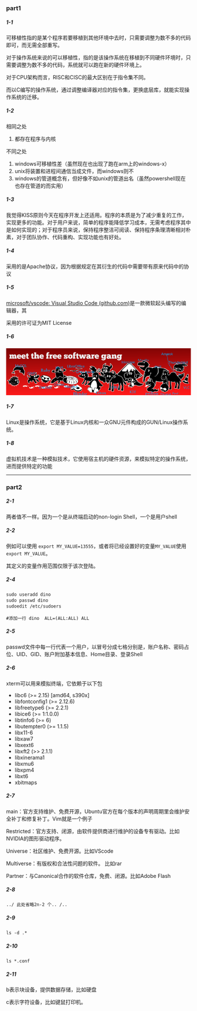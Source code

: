 ### part1

##### 1-1

可移植性指的是某个程序若要移植到其他环境中去时，只需要调整为数不多的代码即可，而无需全部重写。

对于操作系统来说的可以移植性，指的是该操作系统在移植到不同硬件环境时，只需要调整为数不多的代码，系统就可以跑在新的硬件环境上。

对于CPU架构而言，RISC和CISC的最大区别在于指令集不同。

而以C编写的操作系统，通过调整编译器对应的指令集，更换底层库，就能实现操作系统的迁移。



##### 1-2

相同之处

1. 都存在程序与内核

不同之处

1. windows可移植性差（虽然现在也出现了跑在arm上的windows-x）
2. unix将装置和进程间通信当成文件，而windows则不
3. windows的管道概念有，但好像不如unix的管道出名（虽然powershell现在也存在管道的而实用）

##### 1-3

我觉得KISS原则今天在程序开发上还适用。程序的本质是为了减少重复的工作，实现更多的功能。对于用户来说，简单的程序能降低学习成本，无需考虑程序其中是如何实现的；对于程序员来说，保持程序整洁可阅读、保持程序条理清晰相对朴素，对于团队协作、代码重构、实现功能也有好处。

##### 1-4

采用的是Apache协议，因为根据规定在其衍生的代码中需要带有原来代码中的协议

##### 1-5

[microsoft/vscode: Visual Studio Code (github.com)](https://github.com/microsoft/vscode)是一款微软起头编写的编辑器，其

采用的许可证为MIT License

##### 1-6

![image-20201001095436852](pics/image-20201001095436852.png)

##### 1-7

Linux是操作系统，它是基于Linux内核和一众GNU元件构成的GUN/Linux操作系统。

##### 1-8

虚拟机技术是一种模拟技术，它使用宿主机的硬件资源，来模拟特定的操作系统，进而提供特定的功能

---

### part2

##### 2-1

两者值不一样。因为一个是从终端启动的non-login  Shell，一个是用户shell

##### 2-2

例如可以使用 `export MY_VALUE=13555`，或者将已经设置好的变量`MY_VALUE`使用`export MY_VALUE`。

其定义的变量作用范围仅限于该次登陆。

##### 2-4

```shell
sudo useradd dino
sudo passwd dino
sudoedit /etc/sudoers

#添加一行 dino	ALL=(ALL:ALL) ALL
```



##### 2-5

passwd文件中每一行代表一个用户，以冒号分成七格分别是，账户名称、密码占位、UID、GID、账户附加基本信息、Home目录、登录Shell



##### 2-6

xterm可以用来模拟终端，它依赖于以下包

- libc6 (>= 2.15) [amd64, s390x]
- libfontconfig1 (>= 2.12.6)
- libfreetype6 (>= 2.2.1)
- libice6 (>= 1:1.0.0)
- libtinfo6 (>= 6)
- libutempter0 (>= 1.1.5)
- libx11-6
- libxaw7
- libxext6
- libxft2 (>> 2.1.1)
- libxinerama1
- libxmu6
- libxpm4
- libxt6
- xbitmaps



##### 2-7

main：官方支持维护、免费开源，Ubuntu官方在每个版本的声明周期里会维护安全补丁和修复补丁。Vim就是一个例子

Restricted：官方支持、闭源，由软件提供商进行维护的设备专有驱动。比如NVIDIA的图形驱动程序。

Universe：社区维护、免费开源。比如VScode

Multiverse：有版权和合法性问题的软件。 比如rar

Partner：与Canonical合作的软件仓库，免费、闭源。比如Adobe Flash



##### 2-8

`../ 此处省略2n-2 个.. /..`

##### 2-9

`ls -d .*`

##### 2-10

`ls *.conf`

##### 2-11

b表示块设备，提供数据存储，比如硬盘

c表示字符设备，比如键鼠打印机。

